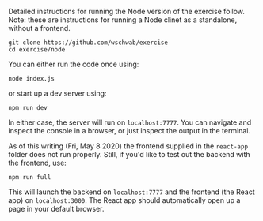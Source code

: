 Detailed instructions for running the Node version of the exercise follow. Note: these are instructions for running a Node clinet as a standalone, without a frontend.

```
git clone https://github.com/wschwab/exercise
cd exercise/node
```
You can either run the code once using:
```
node index.js
```
or start up a dev server using:
```
npm run dev
```
In either case, the server will run on `localhost:7777`. You can navigate and inspect the console in a browser, or just inspect the output in the terminal.

As of this writing (Fri, May 8 2020) the frontend supplied in the `react-app` folder does not run properly. Still, if you'd like to test out the backend with the frontend, use:
```
npm run full
```
This will launch the backend on `localhost:7777` and the frontend (the React app) on `localhost:3000`. The React app should automatically open up a page in your default browser.
